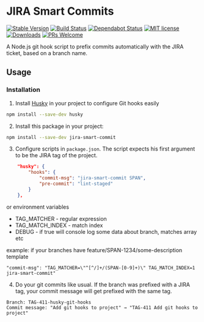 # JIRA Smart Commits
[![Stable Version](https://img.shields.io/npm/v/jira-smart-commit.svg)](https://www.npmjs.com/package/jira-smart-commit)
[![Build Status](https://travis-ci.org/jessedobbelaere/jira-smart-commit.svg?branch=master)](https://travis-ci.org/jessedobbelaere/jira-smart-commit)
[![Dependabot Status](https://api.dependabot.com/badges/status?host=github&repo=jessedobbelaere/fork-cms-webpack-boilerplate)](https://dependabot.com)
[![MIT license](http://img.shields.io/badge/license-MIT-brightgreen.svg)](http://opensource.org/licenses/MIT)
[![Downloads](https://img.shields.io/npm/dt/jira-smart-commit.svg)](https://www.npmjs.com/package/jira-smart-commit)
[![PRs Welcome](https://img.shields.io/badge/PRs-welcome-brightgreen.svg?style=flat)](http://makeapullrequest.com)

A Node.js git hook script to prefix commits automatically with the JIRA ticket, based on a branch name.

## Usage

### Installation
1. Install [Husky](https://www.npmjs.com/package/husky) in your project to configure Git hooks easily

```bash
npm install --save-dev husky
```

2. Install this package in your project:

```bash
npm install --save-dev jira-smart-commit
```

3. Configure scripts in `package.json`. The script expects his first argument to be the JIRA tag of the project.

```json
    "husky": {
        "hooks": {
            "commit-msg": "jira-smart-commit SPAN",
            "pre-commit": "lint-staged"
        }
    },
```
    
or environment variables 

  - TAG_MATCHER - regular expression
  - TAG_MATCH_INDEX - match index
  - DEBUG - if true will console log some data about branch, matches array etc

example: if your branches have feature/SPAN-1234/some-description template

```
"commit-msg": "TAG_MATCHER=\"^[^/]+/(SPAN-[0-9]+)\" TAG_MATCH_INDEX=1 jira-smart-commit"
```
    
    
4. Do your git commits like usual. If the branch was prefixed with a JIRA tag, your commit message will get prefixed with
the same tag.

```
Branch: TAG-411-husky-git-hooks
Commit message: "Add git hooks to project" → "TAG-411 Add git hooks to project"
```
